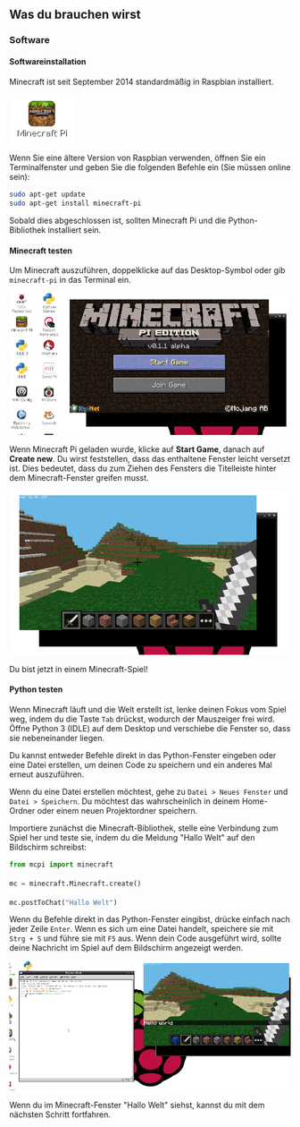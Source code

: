 ## Was du brauchen wirst

### Software

#### Softwareinstallation

Minecraft ist seit September 2014 standardmäßig in Raspbian installiert.

![Minecraft Pi Desktop-Symbol](images/minecraft-pi-shortcut.png)

Wenn Sie eine ältere Version von Raspbian verwenden, öffnen Sie ein Terminalfenster und geben Sie die folgenden Befehle ein (Sie müssen online sein):

```bash
sudo apt-get update
sudo apt-get install minecraft-pi
```

Sobald dies abgeschlossen ist, sollten Minecraft Pi und die Python-Bibliothek installiert sein.

#### Minecraft testen

Um Minecraft auszuführen, doppelklicke auf das Desktop-Symbol oder gib `minecraft-pi` in das Terminal ein.

![](images/mcpi-start.png)

Wenn Minecraft Pi geladen wurde, klicke auf **Start Game**, danach auf **Create new**. Du wirst feststellen, dass das enthaltene Fenster leicht versetzt ist. Dies bedeutet, dass du zum Ziehen des Fensters die Titelleiste hinter dem Minecraft-Fenster greifen musst.

![](images/mcpi-game.png)

Du bist jetzt in einem Minecraft-Spiel!

#### Python testen

Wenn Minecraft läuft und die Welt erstellt ist, lenke deinen Fokus vom Spiel weg, indem du die Taste `Tab` drückst, wodurch der Mauszeiger frei wird. Öffne Python 3 (IDLE) auf dem Desktop und verschiebe die Fenster so, dass sie nebeneinander liegen.

Du kannst entweder Befehle direkt in das Python-Fenster eingeben oder eine Datei erstellen, um deinen Code zu speichern und ein anderes Mal erneut auszuführen.

Wenn du eine Datei erstellen möchtest, gehe zu `Datei > Neues Fenster` und `Datei > Speichern`. Du möchtest das wahrscheinlich in deinem Home-Ordner oder einem neuen Projektordner speichern.

Importiere zunächst die Minecraft-Bibliothek, stelle eine Verbindung zum Spiel her und teste sie, indem du die Meldung "Hallo Welt" auf den Bildschirm schreibst:

```python
from mcpi import minecraft

mc = minecraft.Minecraft.create()

mc.postToChat("Hallo Welt")
```

Wenn du Befehle direkt in das Python-Fenster eingibst, drücke einfach nach jeder Zeile `Enter`. Wenn es sich um eine Datei handelt, speichere sie mit `Strg + S` und führe sie mit `F5` aus. Wenn dein Code ausgeführt wird, sollte deine Nachricht im Spiel auf dem Bildschirm angezeigt werden.

![](images/mcpi-idle.png)

Wenn du im Minecraft-Fenster "Hallo Welt" siehst, kannst du mit dem nächsten Schritt fortfahren.